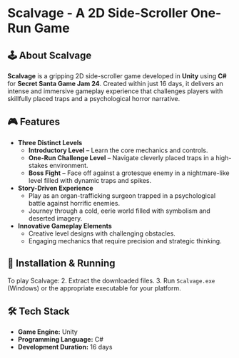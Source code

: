 # Scalvage - A 2D Side-Scroller One-Run Game

## 🕹️ About Scalvage
**Scalvage** is a gripping 2D side-scroller game developed in **Unity** using **C#** for **Secret Santa Game Jam 24**. Created within just 16 days, it delivers an intense and immersive gameplay experience that challenges players with skillfully placed traps and a psychological horror narrative.

## 🎮 Features
- **Three Distinct Levels**
  - **Introductory Level** – Learn the core mechanics and controls.
  - **One-Run Challenge Level** – Navigate cleverly placed traps in a high-stakes environment.
  - **Boss Fight** – Face off against a grotesque enemy in a nightmare-like level filled with dynamic traps and spikes.
- **Story-Driven Experience**
  - Play as an organ-trafficking surgeon trapped in a psychological battle against horrific enemies.
  - Journey through a cold, eerie world filled with symbolism and deserted imagery.
- **Innovative Gameplay Elements**
  - Creative level designs with challenging obstacles.
  - Engaging mechanics that require precision and strategic thinking.

## 🚀 Installation & Running
To play Scalvage:
2. Extract the downloaded files.
3. Run `Scalvage.exe` (Windows) or the appropriate executable for your platform.

## 🛠️ Tech Stack
- **Game Engine:** Unity
- **Programming Language:** C#
- **Development Duration:** 16 days


